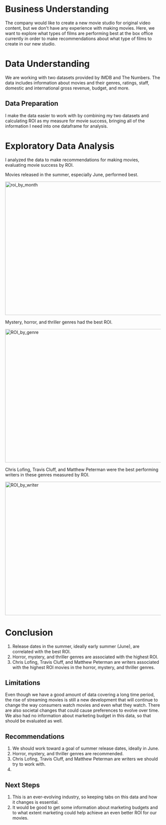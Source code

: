 # Business Understanding
The company would like to create a new movie studio for original video content, but we don't have any experience with making movies. Here, we want to explore what types of films are performing best at the box office currently in order to make recommendations about what type of films to create in our new studio.

# Data Understanding
We are working with two datasets provided by IMDB and The Numbers.  The data includes information about movies and their genres, ratings, staff, domestic and international gross revenue, budget, and more.

## Data Preparation

I make the data easier to work with by combining my two datasets and calculating ROI as my measure for movie success, bringing all of the information I need into one dataframe for analysis.

# Exploratory Data Analysis
I analyzed the data to make recommendations for making movies, evaluating movie success by ROI.

Movies released in the summer, especially June, performed best.

 <img width="720" height="432" alt="roi_by_month" src="https://github.com/user-attachments/assets/44a4accb-2967-49f1-973d-d48acadfa3d2" />

Mystery, horror, and thriller genres had the best ROI.

<img width="720" height="432" alt="ROI_by_genre" src="https://github.com/user-attachments/assets/5c0d9247-0ec6-4b31-9a06-259da1a1b243" />


Chris Lofing, Travis Cluff, and Matthew Peterman were the best performing writers in these genres measured by ROI.

<img width="720" height="432" alt="ROI_by_writer" src="https://github.com/user-attachments/assets/bd3622a0-22bf-413c-a42c-be2397aff1f6" />



# Conclusion
1) Release dates in the summer, ideally early summer (June), are correlated with the best ROI.
2) Horror, mystery, and thriller genres are associated with the highest ROI.
3) Chris Lofing, Travis Cluff, and Matthew Peterman are writers associated with the highest ROI movies in the horror, mystery, and thriller genres.

## Limitations
Even though we have a good amount of data covering a long time period, the rise of streaming movies is still a new development that will continue to change the way consumers watch movies and even what they watch. There are also societal changes that could cause preferences to evolve over time. We also had no information about marketing budget in this data, so that should be evaluated as well.

## Recommendations
1) We should work toward a goal of summer release dates, ideally in June.
2) Horror, mystery, and thriller genres are recommended.
3) Chris Lofing, Travis Cluff, and Matthew Peterman are writers we should try to work with.
4) 
## Next Steps
1) This is an ever-evolving industry, so keeping tabs on this data and how it changes is essential.
2) It would be good to get some information about marketing budgets and to what extent marketing could help achieve an even better ROI for our movies.
